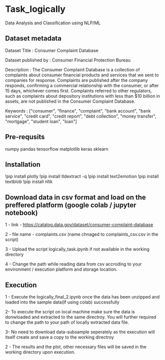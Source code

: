 # Task_logically
Data Analysis and Classification using NLP/ML

## Dataset metadata
Dataset Title : Consumer Complaint Database

Dataset published by : Consumer Financial Protection Bureau

Description : The Consumer Complaint Database is a collection of complaints about consumer financial products and services that we sent to companies for response. Complaints are                 published after the company responds, confirming a commercial relationship with the consumer, or after 15 days, whichever comes first. Complaints referred to other                 regulators, such as complaints about depository institutions with less than $10 billion in assets, are not published in the Consumer Complaint Database.

Keywords : ["consumer", "finance", "complaint", "bank account", "bank service", "credit card", "credit report", "debt collection", "money transfer", "mortgage", "student loan", "loan"]


## Pre-requsits

numpy
pandas
tensorflow
matplotlib
keras
sklearn

## Installation 

!pip install plotly
!pip install tldextract -q
!pip install text2emotion
!pip install textblob
!pip install nltk


## Download data in csv format and load on the preffered platform (google colab / jupyter notebook)

1 - link - https://catalog.data.gov/dataset/consumer-complaint-database

2 - file name - complaints.csv (name chnaged to complaints_csv.csv in the script)

3 - Upload the script logically_task.ipynb if not available in the working directory

4 - Change the path while reading data from csv accroding to your environment / execution platform and storage location.


## Execution

1 - Execute the logically_final_2.ipynb once the data has been unzipped and loaded into the sample data(If using colab) successfully

2- To execute the script on local machine make sure the data is donwloaded and extracted to the same directroy. You will further required to change the path to your path of locally extracted data file.

3- No need to download data-subsample seperately as the execution will itself create and save a copy to the working directroy

2 - The results and the plot, other necessary files will be saved in the working directory upon execution.

